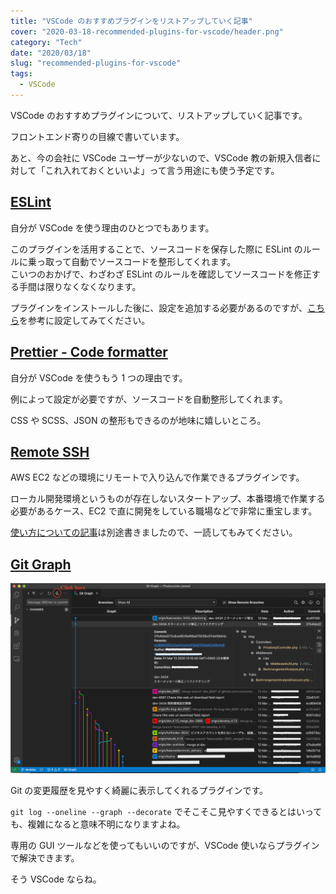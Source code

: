 ```yaml
---
title: "VSCode のおすすめプラグインをリストアップしていく記事"
cover: "2020-03-18-recommended-plugins-for-vscode/header.png"
category: "Tech"
date: "2020/03/18"
slug: "recommended-plugins-for-vscode"
tags:
  - VSCode
---
```


VSCode のおすすめプラグインについて、リストアップしていく記事です。

フロントエンド寄りの目線で書いています。

あと、今の会社に VSCode ユーザーが少ないので、VSCode 教の新規入信者に対して「これ入れておくといいよ」って言う用途にも使う予定です。

## [ESLint](https://marketplace.visualstudio.com/items?itemName=dbaeumer.vscode-eslint)

自分が VSCode を使う理由のひとつでもあります。

このプラグインを活用することで、ソースコードを保存した際に ESLint のルールに乗っ取って自動でソースコードを整形してくれます。  
こいつのおかげで、わざわざ ESLint のルールを確認してソースコードを修正する手間は限りなくなくなります。

プラグインをインストールした後に、設定を追加する必要があるのですが、[こちら](https://qiita.com/moriyuu/items/6bac1c75c61d9d359f96)を参考に設定してみてください。

## [Prettier - Code formatter](https://marketplace.visualstudio.com/items?itemName=esbenp.prettier-vscode)

自分が VSCode を使うもう 1 つの理由です。

例によって設定が必要ですが、ソースコードを自動整形してくれます。

CSS や SCSS、JSON の整形もできるのが地味に嬉しいところ。

## [Remote SSH](https://marketplace.visualstudio.com/items?itemName=ms-vscode-remote.remote-ssh)

AWS EC2 などの環境にリモートで入り込んで作業できるプラグインです。

ローカル開発環境というものが存在しないスタートアップ、本番環境で作業する必要があるケース、EC2 で直に開発をしている職場などで非常に重宝します。

[使い方についての記事](ssh-remote-server-via-vscode/)は別途書きましたので、一読してもみてください。

## [Git Graph](https://marketplace.visualstudio.com/items?itemName=mhutchie.git-graph)

![GitGraph.png](./GitGraph.png)

Git の変更履歴を見やすく綺麗に表示してくれるプラグインです。

`git log --oneline --graph --decorate` でそこそこ見やすくできるとはいっても、複雑になると意味不明になりますよね。

専用の GUI ツールなどを使ってもいいのですが、VSCode 使いならプラグインで解決できます。

そう VSCode ならね。
